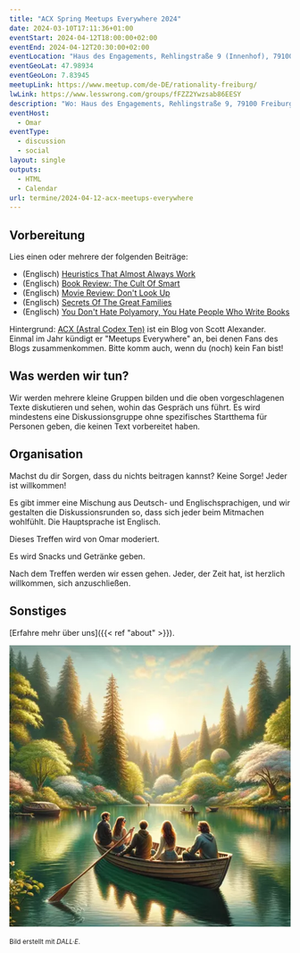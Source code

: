 ```yaml
---
title: "ACX Spring Meetups Everywhere 2024"
date: 2024-03-10T17:11:36+01:00
eventStart: 2024-04-12T18:00:00+02:00
eventEnd: 2024-04-12T20:30:00+02:00
eventLocation: "Haus des Engagements, Rehlingstraße 9 (Innenhof), 79100 Freiburg"
eventGeoLat: 47.98934
eventGeoLon: 7.83945
meetupLink: https://www.meetup.com/de-DE/rationality-freiburg/
lwLink: https://www.lesswrong.com/groups/fFZZ2Ywzsab86EESY
description: "Wo: Haus des Engagements, Rehlingstraße 9, 79100 Freiburg. Wann: Freitag, 12. April 2024 um 18:00 Uhr MESZ."
eventHost:
  - Omar
eventType:
  - discussion
  - social
layout: single
outputs:
  - HTML
  - Calendar
url: termine/2024-04-12-acx-meetups-everywhere
---
```


## Vorbereitung

Lies einen oder mehrere der folgenden Beiträge:

* (Englisch) [Heuristics That Almost Always Work](https://www.astralcodexten.com/p/heuristics-that-almost-always-work)
* (Englisch) [Book Review: The Cult Of Smart](https://www.astralcodexten.com/p/book-review-the-cult-of-smart)
* (Englisch) [Movie Review: Don't Look Up](https://www.astralcodexten.com/p/movie-review-dont-look-up)
* (Englisch) [Secrets Of The Great Families](https://www.astralcodexten.com/p/secrets-of-the-great-families)
* (Englisch) [You Don't Hate Polyamory, You Hate People Who Write Books](https://www.astralcodexten.com/p/you-dont-hate-polyamory-you-hate)

Hintergrund: [ACX (Astral Codex Ten)](https://www.astralcodexten.com) ist ein
Blog von Scott Alexander. Einmal im Jahr kündigt er "Meetups Everywhere" an,
bei denen Fans des Blogs zusammenkommen. Bitte komm auch, wenn du (noch) kein
Fan bist!


## Was werden wir tun?

Wir werden mehrere kleine Gruppen bilden und die oben vorgeschlagenen Texte diskutieren und sehen, wohin das Gespräch uns führt. Es wird mindestens eine Diskussionsgruppe ohne spezifisches Startthema für Personen geben, die keinen Text vorbereitet haben.


## Organisation

Machst du dir Sorgen, dass du nichts beitragen kannst? Keine Sorge! Jeder ist willkommen!

Es gibt immer eine Mischung aus Deutsch- und Englischsprachigen, und wir gestalten die Diskussionsrunden so, dass sich jeder beim Mitmachen wohlfühlt. Die Hauptsprache ist Englisch.

Dieses Treffen wird von Omar moderiert.

Es wird Snacks und Getränke geben.

Nach dem Treffen werden wir essen gehen. Jeder, der Zeit hat, ist herzlich willkommen, sich anzuschließen.

## Sonstiges

[Erfahre mehr über uns]({{< ref "about" >}}).

![Menschen sprechen in einem Ruderboot](cover.webp "Menschen sprechen in einem Ruderboot")

<small>Bild erstellt mit _DALL·E_.</small>
